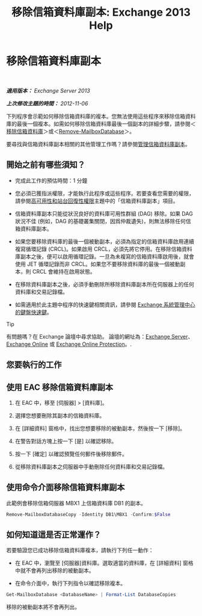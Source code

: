 ﻿---
title: '移除信箱資料庫副本: Exchange 2013 Help'
TOCTitle: 移除信箱資料庫副本
ms:assetid: 99fecdde-b158-4dfc-9ca7-ff7c0ada7819
ms:mtpsurl: https://technet.microsoft.com/zh-tw/library/Dd298164(v=EXCHG.150)
ms:contentKeyID: 50473795
ms.date: 01/12/2018
mtps_version: v=EXCHG.150
ms.translationtype: HT
---

# 移除信箱資料庫副本

 

_**適用版本：** Exchange Server 2013_

_**上次修改主題的時間：** 2012-11-06_

下列程序會示範如何移除信箱資料庫的複本。您無法使用這些程序來移除信箱資料庫的最後一個複本。如需如何移除信箱資料庫最後一個副本的詳細步驟，請參閱＜[移除信箱資料庫](manage-mailbox-databases-in-exchange-2013-exchange-2013-help.md)＞或＜[Remove-MailboxDatabase](https://technet.microsoft.com/zh-tw/library/aa997931\(v=exchg.150\))＞。

要尋找與信箱資料庫副本相關的其他管理工作嗎？請參閱[管理信箱資料庫副本](managing-mailbox-database-copies-exchange-2013-help.md)。

## 開始之前有哪些須知？

  - 完成此工作的預估時間：1 分鐘

  - 您必須已獲指派權限，才能執行此程序或這些程序。若要查看您需要的權限，請參閱[高可用性和站台回復性權限](high-availability-and-site-resilience-permissions-exchange-2013-help.md)主題中的「信箱資料庫副本」項目。

  - 信箱資料庫副本只能從狀況良好的資料庫可用性群組 (DAG) 移除。如果 DAG 狀況不佳 (例如，DAG 的基礎叢集關閉，因爲仲裁遺失)，則無法移除任何信箱資料庫副本。

  - 如果您要移除資料庫的最後一個被動副本，必須為指定的信箱資料庫啟用連續複寫循環記錄 (CRCL)。如果啟用 CRCL，必須先將它停用。在移除信箱資料庫副本之後，便可以啟用循環記錄。一旦為未複寫的信箱資料庫啟用後，就會使用 JET 循環記錄而非 CRCL。如果您不要移除資料庫的最後一個被動副本，則 CRCL 會維持在啟用狀態。

  - 在移除資料庫副本之後，必須手動刪除所移除資料庫副本所在伺服器上的任何資料庫和交易記錄檔。

  - 如需適用於此主題中程序的快速鍵相關資訊，請參閱 [Exchange 系統管理中心的鍵盤快速鍵](keyboard-shortcuts-in-the-exchange-admin-center-exchange-online-protection-help.md)。


> [!TIP]  
> 有問題嗎？在 Exchange 論壇中尋求協助。 論壇的網址為：<a href="https://go.microsoft.com/fwlink/p/?linkid=60612">Exchange Server</a>、 <a href="https://go.microsoft.com/fwlink/p/?linkid=267542">Exchange Online</a> 或 <a href="https://go.microsoft.com/fwlink/p/?linkid=285351">Exchange Online Protection</a>。.


## 您要執行的工作

## 使用 EAC 移除信箱資料庫副本

1.  在 EAC 中，移至 \[伺服器\] \> \[資料庫\]。

2.  選擇您想要刪除其副本的信箱資料庫。

3.  在 \[詳細資料\] 窗格中，找出您想要移除的被動副本，然後按一下 \[移除\]。

4.  在警告對話方塊上按一下 \[是\] 以確認移除。

5.  按一下 \[確定\] 以確認預覽任何郵件後移除郵件。

6.  從移除資料庫副本之伺服器中手動刪除任何資料庫和交易記錄檔。

## 使用命令介面移除信箱資料庫副本

此範例會移除信箱伺服器 MBX1 上信箱資料庫 DB1 的副本。

```powershell
Remove-MailboxDatabaseCopy -Identity DB1\MBX1 -Confirm:$False
```

## 如何知道這是否正常運作？

若要驗證您已成功移除信箱資料庫複本，請執行下列任一動作：

  - 在 EAC 中，瀏覽至 \[伺服器\]資料庫。選取適當的資料庫，在 \[詳細資料\] 窗格中就不會再列出移除的被動副本。

  - 在命令介面中，執行下列指令以確認移除複本。
    
  ```powershell
  Get-MailboxDatabase <DatabaseName> | Format-List DatabaseCopies
  ```
    
  移除的被動副本將不會再列出。

